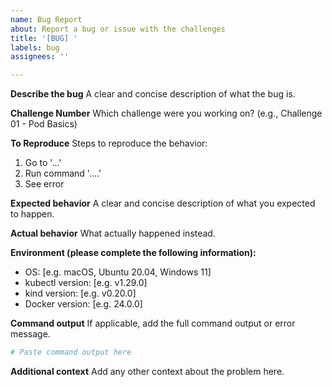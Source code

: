 ```yaml
---
name: Bug Report
about: Report a bug or issue with the challenges
title: '[BUG] '
labels: bug
assignees: ''

---
```


**Describe the bug**
A clear and concise description of what the bug is.

**Challenge Number**
Which challenge were you working on? (e.g., Challenge 01 - Pod Basics)

**To Reproduce**
Steps to reproduce the behavior:
1. Go to '...'
2. Run command '....'
3. See error

**Expected behavior**
A clear and concise description of what you expected to happen.

**Actual behavior**
What actually happened instead.

**Environment (please complete the following information):**
 - OS: [e.g. macOS, Ubuntu 20.04, Windows 11]
 - kubectl version: [e.g. v1.29.0]
 - kind version: [e.g. v0.20.0]
 - Docker version: [e.g. 24.0.0]

**Command output**
If applicable, add the full command output or error message.

```bash
# Paste command output here
```

**Additional context**
Add any other context about the problem here.
